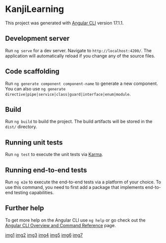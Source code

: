 # KanjiLearning

This project was generated with [Angular CLI](https://github.com/angular/angular-cli) version 17.1.1.

## Development server

Run `ng serve` for a dev server. Navigate to `http://localhost:4200/`. The application will automatically reload if you change any of the source files.

## Code scaffolding

Run `ng generate component component-name` to generate a new component. You can also use `ng generate directive|pipe|service|class|guard|interface|enum|module`.

## Build

Run `ng build` to build the project. The build artifacts will be stored in the `dist/` directory.

## Running unit tests

Run `ng test` to execute the unit tests via [Karma](https://karma-runner.github.io).

## Running end-to-end tests

Run `ng e2e` to execute the end-to-end tests via a platform of your choice. To use this command, you need to first add a package that implements end-to-end testing capabilities.

## Further help

To get more help on the Angular CLI use `ng help` or go check out the [Angular CLI Overview and Command Reference](https://angular.io/cli) page.


[img1](https://github.com/DorianBucc/Project/blob/main/kanjiLearning/imgForReadMe/Cours.png)
[img2](https://github.com/DorianBucc/Project/blob/main/kanjiLearning/imgForReadMe/Hirigana.png)
[img3](https://github.com/DorianBucc/Project/blob/main/kanjiLearning/imgForReadMe/HiriganaTable.png)
[img4](https://github.com/DorianBucc/Project/blob/main/kanjiLearning/imgForReadMe/Katakana.png)
[img5](https://github.com/DorianBucc/Project/blob/main/kanjiLearning/imgForReadMe/KatakanaTable.png)
[img6](https://github.com/DorianBucc/Project/blob/main/kanjiLearning/imgForReadMe/kanji.png)
[img7](https://github.com/DorianBucc/Project/blob/main/kanjiLearning/imgForReadMe/kanjiTable.png)

